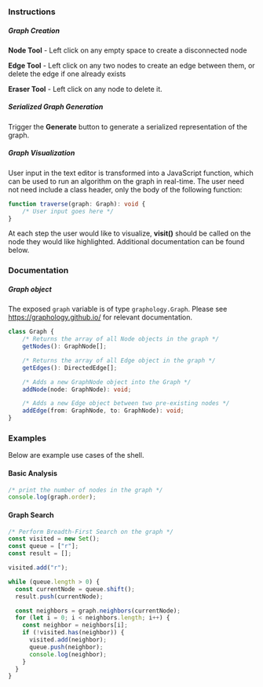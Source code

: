 ### Instructions
##### Graph Creation
**Node Tool** - Left click on any empty space to create a disconnected node 

**Edge Tool** - Left click on any two nodes to create an edge between them, or delete the edge if one already exists 

**Eraser Tool** - Left click on any node to delete it.

##### Serialized Graph Generation
Trigger the **Generate** button to generate a serialized representation of the graph.

##### Graph Visualization
User input in the text editor is transformed into a JavaScript function, which can be used to run an algorithm on the graph in real-time. The user need not need include a class header, only the body of the following function:

``` ts
function traverse(graph: Graph): void {
	/* User input goes here */
}
```

At each step the user would like to visualize, **visit()** should be called on the node they would like highlighted. Additional documentation can be found below.

### Documentation
##### Graph object
The exposed `graph` variable is of type `graphology.Graph`. Please see https://graphology.github.io/ for relevant documentation.
``` ts
class Graph {
	/* Returns the array of all Node objects in the graph */
	getNodes(): GraphNode[];

	/* Returns the array of all Edge object in the graph */
	getEdges(): DirectedEdge[];

	/* Adds a new GraphNode object into the Graph */
	addNode(node: GraphNode): void;

	/* Adds a new Edge object between two pre-existing nodes */
	addEdge(from: GraphNode, to: GraphNode): void;
}
```

### Examples
Below are example use cases of the shell.

#### Basic Analysis
```ts
/* print the number of nodes in the graph */
console.log(graph.order);
```

#### Graph Search
```ts
/* Perform Breadth-First Search on the graph */
const visited = new Set();
const queue = ["r"];
const result = [];

visited.add("r");

while (queue.length > 0) {
  const currentNode = queue.shift();
  result.push(currentNode);

  const neighbors = graph.neighbors(currentNode);
  for (let i = 0; i < neighbors.length; i++) {
    const neighbor = neighbors[i];
    if (!visited.has(neighbor)) {
      visited.add(neighbor);
      queue.push(neighbor);
      console.log(neighbor);
    }
  }
}
```

